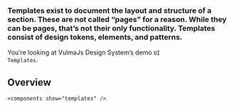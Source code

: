 ### Templates exist to document the layout and structure of a section. These are not called “pages” for a reason. While they can be pages, that’s not their only functionality. Templates consist of design tokens, elements, and&nbsp;patterns.

You’re looking at VulmaJs Design System’s demo <code>UI Templates</code>.

## Overview

```
<components show="templates" />
```
